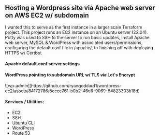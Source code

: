 <H2>Hosting a Wordpress site via Apache web server on AWS EC2 w/ subdomain</H2>
<p>I wanted this to serve as the first instance in a larger scale Terraform project. This project runs an EC2 instance on an Ubuntu server (22.04). Putty was used to SSH to the server to run basic updates, install Apache web server, MySQL & WordPress with associated users/permissions, configuring the default.conf file in /apache/, to finishing off with deploying HTTPS w/ Certbot</p>


<h4>Apache default.conf server settings</h4>


<h4>WordPress pointing to subdomain URL w/ TLS via Let's Encrypt</h4>
![wp-admin](https://github.com/ryangoddard1/wordpress-ec2/assets/84172786/5cccc761-b0b2-46d6-9069-64823303b18d)




<h4>Services / Utilities:</h4>
  <ul>
  <li>EC2</li>
  <li>SSH</li>
  <li>Ubuntu CLI</li>
  <li>WordPress</li>
  <li>Route 53</li>
  </ul>
